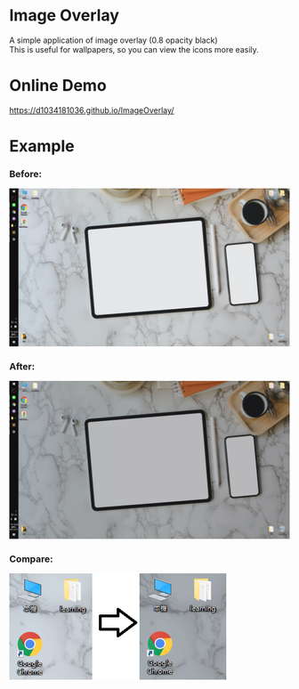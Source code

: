 # Image Overlay

A simple application of image overlay (0.8 opacity black)  
This is useful for wallpapers, so you can view the icons more easily.  

# Online Demo

https://d1034181036.github.io/ImageOverlay/

# Example

### Before:  
![sample_img](img/before.png)

### After:  
![sample_finished](img/after.png)


### Compare:  
![sample_finished](img/compare.png)